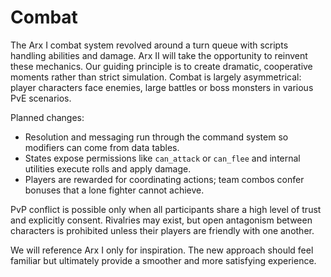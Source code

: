# Combat

The Arx I combat system revolved around a turn queue with scripts handling abilities and damage. Arx II will take the opportunity to reinvent these mechanics. Our guiding principle is to create dramatic, cooperative moments rather than strict simulation. Combat is largely asymmetrical: player characters face enemies, large battles or boss monsters in various PvE scenarios.

Planned changes:

- Resolution and messaging run through the command system so modifiers can come from data tables.
- States expose permissions like `can_attack` or `can_flee` and internal utilities execute rolls and apply damage.
- Players are rewarded for coordinating actions; team combos confer bonuses that a lone fighter cannot achieve.

PvP conflict is possible only when all participants share a high level of trust and explicitly consent. Rivalries may exist, but open antagonism between characters is prohibited unless their players are friendly with one another.

We will reference Arx I only for inspiration. The new approach should feel familiar but ultimately provide a smoother and more satisfying experience.
